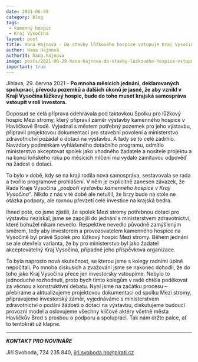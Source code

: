 ```yaml
---
date: 2021-06-29
category: blog
tags:
 - kamenný hospic
 - Kraj Vysočina
layout: post
title: Hana Hajnová - Do stavby lůžkového hospice vstupuje Kraj Vysočina jako investor
author: Hana Hajnová
authorId: hana.hajnova
image: posts/2021-06-29-hana-hajnova-do-stavby-luzkoveho-hospice-vstupuje-kraj-vysocina.png
important: true
---
```


Jihlava, 29. června 2021 - **Po mnoha měsících jednání, deklarovaných spoluprací, převodu pozemků a dalších úkonů je jasné, že aby vznikl v Kraji Vysočina lůžkový hospic, bude do toho muset krajská samospráva vstoupit v roli investora.** 

Doposud se celá příprava odehrávala pod taktovkou Spolku pro lůžkový hospic Mezi stromy, který připravil záměr výstavby kamenného hospice v Havlíčkově Brodě. Vyjednal s městem potřebný pozemek pro jeho výstavbu, připravil projektovou dokumentaci pro stavební povolení a ministerstvo zdravotnictví požádal o dotaci na výstavbu. A tady se to celé zadrhlo. Navzdory podmínkám vyhlášeného dotačního programu, odmítlo ministerstvo akceptovat spolek jako vhodného žadatele a nositele projektu a na konci loňského roku po měsících mlčení mu vydalo zamítavou odpověď na žádost o dotaci. 

To bylo v době, kdy se na kraji rodila nová samospráva, sestavovala se rada a tvořilo programové prohlášení. V něm je explicitně zanesen závazek, že Rada Kraje Vysočina *„podpoří výstavbu kamenného hospice v Kraji Vysočina“*. Nikdo z nás v té době ale netušil, že brzy bude na stole ne otázka podpory, ale rovnou převzetí celé investice na krajská bedra. 

Ihned poté, co jsme zjistili, že spolek Mezi stromy potřebnou dotaci pro výstavbu nezískal, jsme se zapojili do jednání s ministerstvem zdravotnictví, které bohužel nikam nevedlo. Respektive nevedlo původně zamýšleným směrem, tedy aby investorem a provozovatelem kamenného hospice na Vysočině byl právě Spolek pro lůžkový hospic Mezi stromy. Během jednání se ale otevřela varianta, že by pro ministerstvo byl jako žadatel akceptovatelný Kraj Vysočina, případně jeho příspěvková organizace. 

To byla naprosto nová skutečnost, se kterou jsme s kolegy radními úplně nepočítali. Po mnoha diskusích a zvažování jsme se nakonec dohodli, že do toho jako Kraj Vysočina přece jen investorsky vstoupíme. Nebylo to jednoduché rozhodnutí, proto bych tímto kolegům v radě chtěla poděkovat za věcnou a konstruktivní debatu. Nyní jsme na začátku procesu – přebíráme a aktualizujeme projektovou dokumentaci od spolku Mezi stromy, připravujeme investorský záměr, vyjednáváme s ministerstvem zdravotnictví o podání žádosti o dotaci na výstavbu, diskutujeme budoucí provozní model a oslovujeme všechny klíčové aktéry včetně města Havlíčkův Brod s prosbou o podporu a spolupráci. Tak nám držte palce, ať to tentokrát už klapne.    

---

***KONTAKT PRO NOVINÁŘE*** 

Jiří Svoboda, 724 235 840, <jiri.svoboda.hb@pirati.cz>
